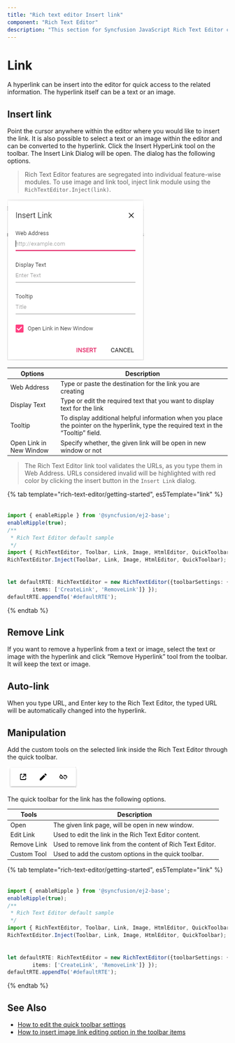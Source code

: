```yaml
---
title: "Rich text editor Insert link"
component: "Rich Text Editor"
description: "This section for Syncfusion JavaScript Rich Text Editor control demonstrates on how Add or remove hyperlinks with customized options."
---
```


# Link

A hyperlink can be insert into the editor for quick access to the related information. The hyperlink itself can be a text or an image.

## Insert link

Point the cursor anywhere within the editor where you would like to insert the link. It is also possible to select a text or an image within the editor and can be converted to the hyperlink. Click the Insert HyperLink tool on the toolbar. The Insert Link Dialog will be open. The dialog has the following options.

> Rich Text Editor features are segregated into individual feature-wise modules. To use image and link tool, inject link module using the `RichTextEditor.Inject(link)`.

![RTE insert link](./images/insert-link.png)

| Options | Description |
|----------------|--------------------------------------|
| Web Address | Type or paste the destination for the link you are creating |
| Display Text | Type or edit the required text that you want to display text for the link|
| Tooltip | To display additional helpful information when you place the pointer on the hyperlink, type the required text in the “Tooltip” field. |
| Open Link in New Window | Specify whether, the given link will be open in new window or not |

> The Rich Text Editor link tool validates the URLs, as you type them in Web Address. URLs considered invalid will be highlighted with red color by clicking the insert button in the `Insert Link` dialog.

{% tab template="rich-text-editor/getting-started", es5Template="link" %}

```typescript

import { enableRipple } from '@syncfusion/ej2-base';
enableRipple(true);
/**
 * Rich Text Editor default sample
 */
import { RichTextEditor, Toolbar, Link, Image, HtmlEditor, QuickToolbar } from '@syncfusion/ej2-richtexteditor';
RichTextEditor.Inject(Toolbar, Link, Image, HtmlEditor, QuickToolbar);


let defaultRTE: RichTextEditor = new RichTextEditor({toolbarSettings: {
        items: ['CreateLink', 'RemoveLink']} });
defaultRTE.appendTo('#defaultRTE');

```

{% endtab %}

## Remove Link

If you want to remove a hyperlink from a text or image, select the text or image with the hyperlink and click “Remove Hyperlink” tool from the toolbar. It will keep the text or image.

## Auto-link

When you type URL, and Enter key to the Rich Text Editor, the typed URL will be automatically changed into the hyperlink.

## Manipulation

Add the custom tools on the selected link inside the Rich Text Editor through the quick toolbar.

![RTE quick toolbar link](./images/manipulation-link.png)

The quick toolbar for the link has the following options.

| Tools | Description |
|----------------|--------------------------------------|
| Open | The given link page, will be open in new window. |
| Edit Link | Used to edit the link in the Rich Text Editor content. |
| Remove Link | Used to remove link from the content of Rich Text Editor. |
| Custom Tool | Used to add the custom options in the quick toolbar. |

{% tab template="rich-text-editor/getting-started", es5Template="link" %}

```typescript

import { enableRipple } from '@syncfusion/ej2-base';
enableRipple(true);
/**
 * Rich Text Editor default sample
 */
import { RichTextEditor, Toolbar, Link, Image, HtmlEditor, QuickToolbar } from '@syncfusion/ej2-richtexteditor';
RichTextEditor.Inject(Toolbar, Link, Image, HtmlEditor, QuickToolbar);


let defaultRTE: RichTextEditor = new RichTextEditor({toolbarSettings: {
        items: ['CreateLink', 'RemoveLink']} });
defaultRTE.appendTo('#defaultRTE');

```

{% endtab %}

## See Also

* [How to edit the quick toolbar settings](./toolbar/#quick-inline-toolbar)
* [How to insert image link editing option in the toolbar items](./image/#image-with-link)
